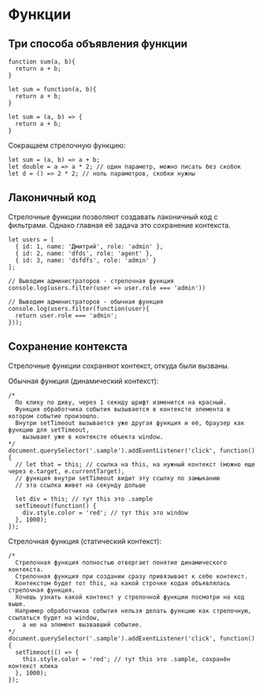 # Функции

## Три способа объявления функции

    function sum(a, b){
      return a + b;
    }

    let sum = function(a, b){
      return a + b;
    }

    let sum = (a, b) => {
      return a + b;
    }

Сокращаем стрелочную функцию:

    let sum = (a, b) => a + b;
    let double = a => a * 2; // один параметр, можно писать без скобок
    let d = () => 2 * 2; // ноль параметров, скобки нужны

## Лаконичный код
Стрелочные функции позволяют создавать лаконичный код с фильтрами. Однако главная её задача это сохранение контекста.

    let users = [
      { id: 1, name: 'Дмитрий', role: 'admin' },
      { id: 2, name: 'dfds', role: 'agent' },
      { id: 3, name: 'dsfdfs', role: 'admin' }
    ];

    // Выводим администраторов - стрелочная функция
    console.log(users.filter(user => user.role === 'admin'))

    // Выводим администраторов - обычная функция
    console.log(users.filter(function(user){
      return user.role === 'admin';
    }));

## Сохранение контекста
Стрелочные функции сохраняют контекст, откуда были вызваны.

Обычная функция (динамический контекст):

    /*
      По клику по диву, через 1 секнду шрифт изменится на красный.
      Функция обработчика события вызывается в контексте элемента в котором событие произошло.
      Внутри setTimeout вызывается уже другая функция и её, браузер как функцию для setTimeout,
        вызывает уже в контексте объекта window.
    */
    document.querySelector('.sample').addEventListener('click', function() {
      // let that = this; // ссылка на this, на нужный контекст (можно еще через e.target, e.currentTarget),
      // функция внутри setTimeout видит эту ссылку по замыканию
      // эта ссылка живет на секунду дольше

      let div = this; // тут this это .sample
      setTimeout(function() {
        div.style.color = 'red'; // тут this это window
      }, 1000);
    });

Стрелочная функция (статический контекст):

    /*
      Стрелочная функция полностью отвергает понятие динамического контекста.
      Стрелочная функция при создании сразу привязывает к себе контекст.
      Контекстом будет тот this, на какой строчке кодая объявлялась стрелочная функция.
      Хочешь узнать какой контекст у стрелочной функции посмотри на код выше.
      Например обработчиков события нельзя делать функцию как стрелочную, ссылаться будет на window,
        а не на элемент вызвавший событие.
    */
    document.querySelector('.sample').addEventListener('click', function() {
      setTimeout(() => {
        this.style.color = 'red'; // тут this это .sample, сохранён контекст клика
      }, 1000);
    });
